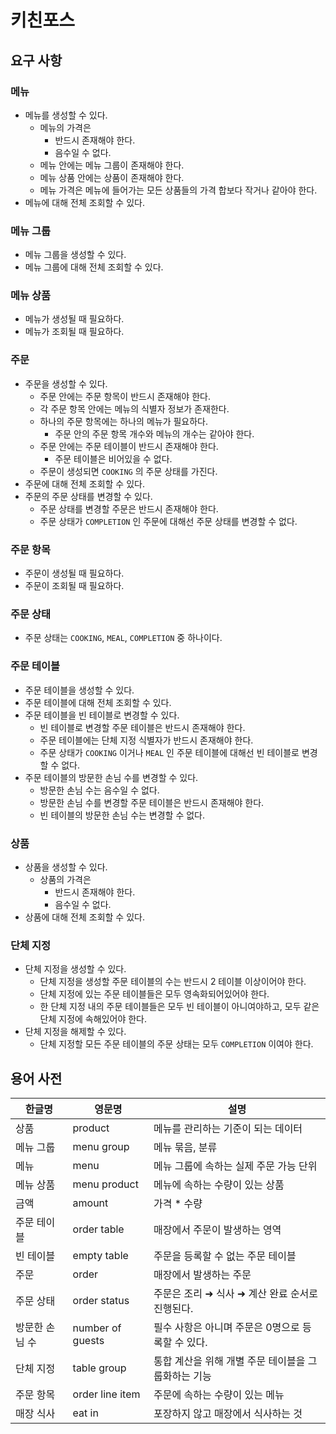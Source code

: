 # 키친포스

## 요구 사항

### 메뉴

- 메뉴를 생성할 수 있다.
  - 메뉴의 가격은
    - 반드시 존재해야 한다.
    - 음수일 수 없다.
  - 메뉴 안에는 메뉴 그룹이 존재해야 한다.
  - 메뉴 상품 안에는 상품이 존재해야 한다.
  - 메뉴 가격은 메뉴에 들어가는 모든 상품들의 가격 합보다 작거나 같아야 한다.
- 메뉴에 대해 전체 조회할 수 있다.

### 메뉴 그룹

- 메뉴 그룹을 생성할 수 있다.
- 메뉴 그룹에 대해 전체 조회할 수 있다.

### 메뉴 상품

- 메뉴가 생성될 때 필요하다.
- 메뉴가 조회될 때 필요하다.

### 주문

- 주문을 생성할 수 있다.
  - 주문 안에는 주문 항목이 반드시 존재해야 한다.
  - 각 주문 항목 안에는 메뉴의 식별자 정보가 존재한다.
  - 하나의 주문 항목에는 하나의 메뉴가 필요하다.
    - 주문 안의 주문 항목 개수와 메뉴의 개수는 같아야 한다.
  - 주문 안에는 주문 테이블이 반드시 존재해야 한다.
    - 주문 테이블은 비어있을 수 없다.
  - 주문이 생성되면 `COOKING` 의 주문 상태를 가진다.
- 주문에 대해 전체 조회할 수 있다.
- 주문의 주문 상태를 변경할 수 있다.
  - 주문 상태를 변경할 주문은 반드시 존재해야 한다.
  - 주문 상태가 `COMPLETION` 인 주문에 대해선 주문 상태를 변경할 수 없다.

### 주문 항목

- 주문이 생성될 때 필요하다.
- 주문이 조회될 때 필요하다.

### 주문 상태

- 주문 상태는 `COOKING`, `MEAL`, `COMPLETION` 중 하나이다.

### 주문 테이블

- 주문 테이블을 생성할 수 있다.
- 주문 테이블에 대해 전체 조회할 수 있다.
- 주문 테이블을 빈 테이블로 변경할 수 있다.
  - 빈 테이블로 변경할 주문 테이블은 반드시 존재해야 한다.
  - 주문 테이블에는 단체 지정 식별자가 반드시 존재해야 한다.
  - 주문 상태가 `COOKING` 이거나 `MEAL` 인 주문 테이블에 대해선 빈 테이블로 변경할 수 없다.
- 주문 테이블의 방문한 손님 수를 변경할 수 있다.
  - 방문한 손님 수는 음수일 수 없다.
  - 방문한 손님 수를 변경할 주문 테이블은 반드시 존재해야 한다.
  - 빈 테이블의 방문한 손님 수는 변경할 수 없다.

### 상품

- 상품을 생성할 수 있다.
  - 상품의 가격은
    - 반드시 존재해야 한다.
    - 음수일 수 없다.
- 상품에 대해 전체 조회할 수 있다.

### 단체 지정

- 단체 지정을 생성할 수 있다.
  - 단체 지정을 생성할 주문 테이블의 수는 반드시 2 테이블 이상이어야 한다.
  - 단체 지정에 있는 주문 테이블들은 모두 영속화되어있어야 한다.
  - 한 단체 지정 내의 주문 테이블들은 모두 빈 테이블이 아니여야하고, 모두 같은 단체 지정에 속해있어야 한다.
- 단체 지정을 해제할 수 있다.
  - 단체 지정할 모든 주문 테이블의 주문 상태는 모두 `COMPLETION` 이여야 한다.

## 용어 사전

| 한글명 | 영문명 | 설명 |
| --- | --- | --- |
| 상품 | product | 메뉴를 관리하는 기준이 되는 데이터 |
| 메뉴 그룹 | menu group | 메뉴 묶음, 분류 |
| 메뉴 | menu | 메뉴 그룹에 속하는 실제 주문 가능 단위 |
| 메뉴 상품 | menu product | 메뉴에 속하는 수량이 있는 상품 |
| 금액 | amount | 가격 * 수량 |
| 주문 테이블 | order table | 매장에서 주문이 발생하는 영역 |
| 빈 테이블 | empty table | 주문을 등록할 수 없는 주문 테이블 |
| 주문 | order | 매장에서 발생하는 주문 |
| 주문 상태 | order status | 주문은 조리 ➜ 식사 ➜ 계산 완료 순서로 진행된다. |
| 방문한 손님 수 | number of guests | 필수 사항은 아니며 주문은 0명으로 등록할 수 있다. |
| 단체 지정 | table group | 통합 계산을 위해 개별 주문 테이블을 그룹화하는 기능 |
| 주문 항목 | order line item | 주문에 속하는 수량이 있는 메뉴 |
| 매장 식사 | eat in | 포장하지 않고 매장에서 식사하는 것 |
